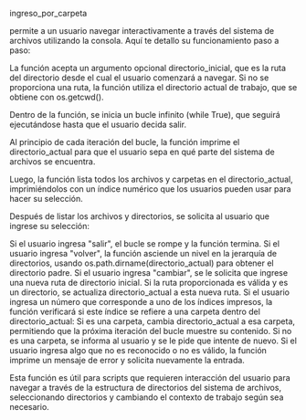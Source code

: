 ingreso_por_carpeta

permite a un usuario navegar interactivamente a través del sistema de archivos utilizando la consola. Aquí te detallo su funcionamiento paso a paso:

La función acepta un argumento opcional directorio_inicial, que es la ruta del directorio desde el cual el usuario comenzará a navegar. Si no se proporciona una ruta, la función utiliza el directorio actual de trabajo, que se obtiene con os.getcwd().

Dentro de la función, se inicia un bucle infinito (while True), que seguirá ejecutándose hasta que el usuario decida salir.

Al principio de cada iteración del bucle, la función imprime el directorio_actual para que el usuario sepa en qué parte del sistema de archivos se encuentra.

Luego, la función lista todos los archivos y carpetas en el directorio_actual, imprimiéndolos con un índice numérico que los usuarios pueden usar para hacer su selección.

Después de listar los archivos y directorios, se solicita al usuario que ingrese su selección:

Si el usuario ingresa "salir", el bucle se rompe y la función termina.
Si el usuario ingresa "volver", la función asciende un nivel en la jerarquía de directorios, usando os.path.dirname(directorio_actual) para obtener el directorio padre.
Si el usuario ingresa "cambiar", se le solicita que ingrese una nueva ruta de directorio inicial. Si la ruta proporcionada es válida y es un directorio, se actualiza directorio_actual a esta nueva ruta.
Si el usuario ingresa un número que corresponde a uno de los índices impresos, la función verificará si este índice se refiere a una carpeta dentro del directorio_actual:
Si es una carpeta, cambia directorio_actual a esa carpeta, permitiendo que la próxima iteración del bucle muestre su contenido.
Si no es una carpeta, se informa al usuario y se le pide que intente de nuevo.
Si el usuario ingresa algo que no es reconocido o no es válido, la función imprime un mensaje de error y solicita nuevamente la entrada.

Esta función es útil para scripts que requieren interacción del usuario para navegar a través de la estructura de directorios del sistema de archivos, seleccionando directorios y cambiando el contexto de trabajo según sea necesario.
